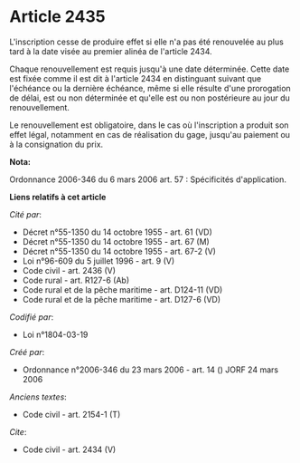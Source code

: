 # Article 2435

L'inscription cesse de produire effet si elle n'a pas été renouvelée au plus tard à la date visée au premier alinéa de
l'article 2434. 

Chaque renouvellement est requis jusqu'à une date déterminée. Cette date est fixée comme il est dit à l'article 2434 en
distinguant suivant que l'échéance ou la dernière échéance, même si elle résulte d'une prorogation de délai, est ou non
déterminée et qu'elle est ou non postérieure au jour du renouvellement. 

Le renouvellement est obligatoire, dans le cas où l'inscription a produit son effet légal, notamment en cas de réalisation du
gage, jusqu'au paiement ou à la consignation du prix.

**Nota:**

Ordonnance 2006-346 du 6 mars 2006 art. 57 : Spécificités d'application.

**Liens relatifs à cet article**

_Cité par_:

  - Décret n°55-1350 du 14 octobre 1955 - art. 61 (VD)
  - Décret n°55-1350 du 14 octobre 1955 - art. 67 (M)
  - Décret n°55-1350 du 14 octobre 1955 - art. 67-2 (V)
  - Loi n°96-609 du 5 juillet 1996 - art. 9 (V)
  - Code civil - art. 2436 (V)
  - Code rural - art. R127-6 (Ab)
  - Code rural et de la pêche maritime - art. D124-11 (VD)
  - Code rural et de la pêche maritime - art. D127-6 (VD)

_Codifié par_:

  - Loi n°1804-03-19

_Créé par_:

  - Ordonnance n°2006-346 du 23 mars 2006 - art. 14 () JORF 24 mars 2006

_Anciens textes_:

  - Code civil - art. 2154-1 (T)

_Cite_:

  - Code civil - art. 2434 (V)
